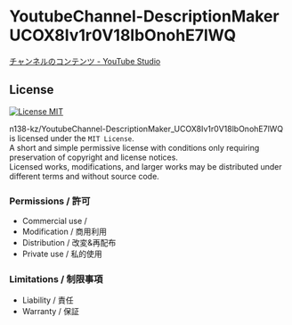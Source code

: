 # YoutubeChannel-DescriptionMaker UCOX8Iv1r0V18lbOnohE7lWQ

[チャンネルのコンテンツ - YouTube Studio](https://studio.youtube.com/channel/UCOX8Iv1r0V18lbOnohE7lWQ/videos/upload?filter=%5B%5D&amp;sort=%7B%22columnType%22%3A%22date%22%2C%22sortOrder%22%3A%22DESCENDING%22%7D)

## License

[![License MIT](https://upload.wikimedia.org/wikipedia/commons/0/0c/MIT_logo.svg)](LICENSE)

n138-kz/YoutubeChannel-DescriptionMaker_UCOX8Iv1r0V18lbOnohE7lWQ is licensed under the `MIT License`.  
A short and simple permissive license with conditions only requiring preservation of copyright and license notices.  
Licensed works, modifications, and larger works may be distributed under different terms and without source code.  

### Permissions / 許可
- Commercial use / 
- Modification / 商用利用
- Distribution / 改変&再配布
- Private use / 私的使用 

### Limitations / 制限事項
- Liability / 責任
- Warranty / 保証
